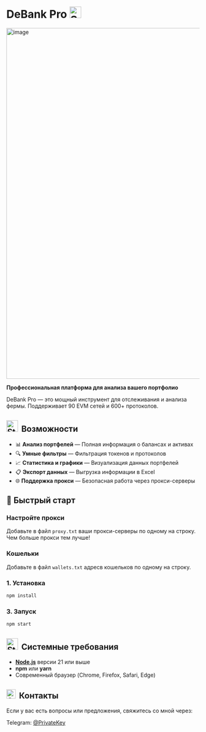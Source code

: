 # DeBank Pro <img src="https://github.com/privatekey7/test/blob/main/favicon.svg" alt="StableFix Logo" width="30" height="30" style="vertical-align: baseline; margin-right: 4px;">

<img width="1250" height="914" alt="image" src="https://github.com/user-attachments/assets/815db07d-a4bc-414c-a869-9fdc728db0ce" />

**Профессиональная платформа для анализа вашего портфолио**

DeBank Pro — это мощный инструмент для отслеживания и анализа фермы.
Поддерживает 90 EVM сетей и 600+ протоколов. 

## <img src="https://cdn-icons-png.flaticon.com/128/10647/10647890.png" alt="StableFix Logo" width="30" height="30" style="vertical-align: baseline; margin-right: 4px;"> Возможности

- 📊 **Анализ портфелей** — Полная информация о балансах и активах
- 🔍 **Умные фильтры** — Фильтрация токенов и протоколов
- 📈 **Статистика и графики** — Визуализация данных портфелей
- 📋 **Экспорт данных** — Выгрузка информации в Excel
- 🌐 **Поддержка прокси** — Безопасная работа через прокси-серверы

## 🚀 Быстрый старт

### Настройте прокси
Добавьте в файл `proxy.txt` ваши прокси-серверы по одному на строку.
Чем больше прокси тем лучше!

### Кошельки
Добавьте в файл `wallets.txt` адресв кошельков по одному на строку.

### 1. Установка
```bash
npm install
```

### 3. Запуск
```bash
npm start
```

## <img src="https://cdn-icons-png.flaticon.com/128/16497/16497192.png" alt="StableFix Logo" width="30" height="30" style="vertical-align: baseline; margin-right: 4px;"> Системные требования

- **[Node.js](https://nodejs.org/en/download)** версии 21 или выше
- **npm** или **yarn**
- Современный браузер (Chrome, Firefox, Safari, Edge)

## <img src="https://cdn-icons-png.flaticon.com/128/2111/2111646.png" alt="StableFix Logo" width="24" height="24" style="vertical-align: baseline; margin-right: 4px;"> Контакты
Если у вас есть вопросы или предложения, свяжитесь со мной через:

Telegram: [@PrivateKey](https://t.me/Andrey_PrivateKey)
